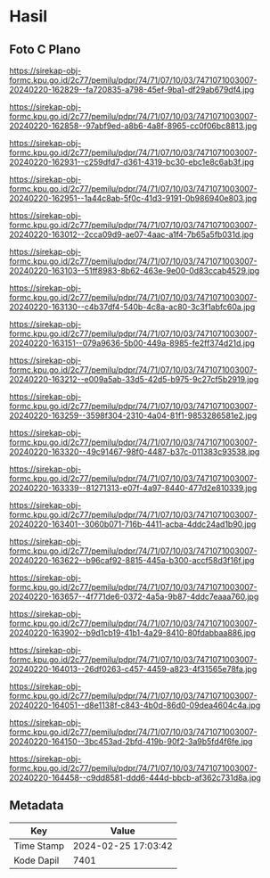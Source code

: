 # Hasil

## Foto C Plano

https://sirekap-obj-formc.kpu.go.id/2c77/pemilu/pdpr/74/71/07/10/03/7471071003007-20240220-162829--fa720835-a798-45ef-9ba1-df29ab679df4.jpg

https://sirekap-obj-formc.kpu.go.id/2c77/pemilu/pdpr/74/71/07/10/03/7471071003007-20240220-162858--97abf9ed-a8b6-4a8f-8965-cc0f06bc8813.jpg

https://sirekap-obj-formc.kpu.go.id/2c77/pemilu/pdpr/74/71/07/10/03/7471071003007-20240220-162931--c259dfd7-d361-4319-bc30-ebc1e8c6ab3f.jpg

https://sirekap-obj-formc.kpu.go.id/2c77/pemilu/pdpr/74/71/07/10/03/7471071003007-20240220-162951--1a44c8ab-5f0c-41d3-9191-0b986940e803.jpg

https://sirekap-obj-formc.kpu.go.id/2c77/pemilu/pdpr/74/71/07/10/03/7471071003007-20240220-163012--2cca09d9-ae07-4aac-a1f4-7b65a5fb031d.jpg

https://sirekap-obj-formc.kpu.go.id/2c77/pemilu/pdpr/74/71/07/10/03/7471071003007-20240220-163103--51ff8983-8b62-463e-9e00-0d83ccab4529.jpg

https://sirekap-obj-formc.kpu.go.id/2c77/pemilu/pdpr/74/71/07/10/03/7471071003007-20240220-163130--c4b37df4-540b-4c8a-ac80-3c3f1abfc60a.jpg

https://sirekap-obj-formc.kpu.go.id/2c77/pemilu/pdpr/74/71/07/10/03/7471071003007-20240220-163151--079a9636-5b00-449a-8985-fe2ff374d21d.jpg

https://sirekap-obj-formc.kpu.go.id/2c77/pemilu/pdpr/74/71/07/10/03/7471071003007-20240220-163212--e009a5ab-33d5-42d5-b975-9c27cf5b2919.jpg

https://sirekap-obj-formc.kpu.go.id/2c77/pemilu/pdpr/74/71/07/10/03/7471071003007-20240220-163259--3598f304-2310-4a04-81f1-9853286581e2.jpg

https://sirekap-obj-formc.kpu.go.id/2c77/pemilu/pdpr/74/71/07/10/03/7471071003007-20240220-163320--49c91467-98f0-4487-b37c-011383c93538.jpg

https://sirekap-obj-formc.kpu.go.id/2c77/pemilu/pdpr/74/71/07/10/03/7471071003007-20240220-163339--81271313-e07f-4a97-8440-477d2e810339.jpg

https://sirekap-obj-formc.kpu.go.id/2c77/pemilu/pdpr/74/71/07/10/03/7471071003007-20240220-163401--3060b071-716b-4411-acba-4ddc24ad1b90.jpg

https://sirekap-obj-formc.kpu.go.id/2c77/pemilu/pdpr/74/71/07/10/03/7471071003007-20240220-163622--b96caf92-8815-445a-b300-accf58d3f16f.jpg

https://sirekap-obj-formc.kpu.go.id/2c77/pemilu/pdpr/74/71/07/10/03/7471071003007-20240220-163657--4f771de6-0372-4a5a-9b87-4ddc7eaaa760.jpg

https://sirekap-obj-formc.kpu.go.id/2c77/pemilu/pdpr/74/71/07/10/03/7471071003007-20240220-163902--b9d1cb19-41b1-4a29-8410-80fdabbaa886.jpg

https://sirekap-obj-formc.kpu.go.id/2c77/pemilu/pdpr/74/71/07/10/03/7471071003007-20240220-164013--26df0263-c457-4459-a823-4f31565e78fa.jpg

https://sirekap-obj-formc.kpu.go.id/2c77/pemilu/pdpr/74/71/07/10/03/7471071003007-20240220-164051--d8e1138f-c843-4b0d-86d0-09dea4604c4a.jpg

https://sirekap-obj-formc.kpu.go.id/2c77/pemilu/pdpr/74/71/07/10/03/7471071003007-20240220-164150--3bc453ad-2bfd-419b-90f2-3a9b5fd4f6fe.jpg

https://sirekap-obj-formc.kpu.go.id/2c77/pemilu/pdpr/74/71/07/10/03/7471071003007-20240220-164458--c9dd8581-ddd6-444d-bbcb-af362c731d8a.jpg


## Metadata

| Key        | Value               |
| ---------- | ------------------- |
| Time Stamp | 2024-02-25 17:03:42 |
| Kode Dapil | 7401                |



